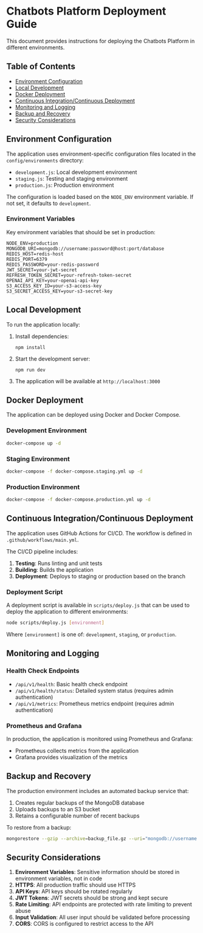 # Chatbots Platform Deployment Guide

This document provides instructions for deploying the Chatbots Platform in different environments.

## Table of Contents

- [Environment Configuration](#environment-configuration)
- [Local Development](#local-development)
- [Docker Deployment](#docker-deployment)
- [Continuous Integration/Continuous Deployment](#continuous-integrationcontinuous-deployment)
- [Monitoring and Logging](#monitoring-and-logging)
- [Backup and Recovery](#backup-and-recovery)
- [Security Considerations](#security-considerations)

## Environment Configuration

The application uses environment-specific configuration files located in the `config/environments` directory:

- `development.js`: Local development environment
- `staging.js`: Testing and staging environment
- `production.js`: Production environment

The configuration is loaded based on the `NODE_ENV` environment variable. If not set, it defaults to `development`.

### Environment Variables

Key environment variables that should be set in production:

```
NODE_ENV=production
MONGODB_URI=mongodb://username:password@host:port/database
REDIS_HOST=redis-host
REDIS_PORT=6379
REDIS_PASSWORD=your-redis-password
JWT_SECRET=your-jwt-secret
REFRESH_TOKEN_SECRET=your-refresh-token-secret
OPENAI_API_KEY=your-openai-api-key
S3_ACCESS_KEY_ID=your-s3-access-key
S3_SECRET_ACCESS_KEY=your-s3-secret-key
```

## Local Development

To run the application locally:

1. Install dependencies:
   ```
   npm install
   ```

2. Start the development server:
   ```
   npm run dev
   ```

3. The application will be available at `http://localhost:3000`

## Docker Deployment

The application can be deployed using Docker and Docker Compose.

### Development Environment

```bash
docker-compose up -d
```

### Staging Environment

```bash
docker-compose -f docker-compose.staging.yml up -d
```

### Production Environment

```bash
docker-compose -f docker-compose.production.yml up -d
```

## Continuous Integration/Continuous Deployment

The application uses GitHub Actions for CI/CD. The workflow is defined in `.github/workflows/main.yml`.

The CI/CD pipeline includes:

1. **Testing**: Runs linting and unit tests
2. **Building**: Builds the application
3. **Deployment**: Deploys to staging or production based on the branch

### Deployment Script

A deployment script is available in `scripts/deploy.js` that can be used to deploy the application to different environments:

```bash
node scripts/deploy.js [environment]
```

Where `[environment]` is one of: `development`, `staging`, or `production`.

## Monitoring and Logging

### Health Check Endpoints

- `/api/v1/health`: Basic health check endpoint
- `/api/v1/health/status`: Detailed system status (requires admin authentication)
- `/api/v1/metrics`: Prometheus metrics endpoint (requires admin authentication)

### Prometheus and Grafana

In production, the application is monitored using Prometheus and Grafana:

- Prometheus collects metrics from the application
- Grafana provides visualization of the metrics

## Backup and Recovery

The production environment includes an automated backup service that:

1. Creates regular backups of the MongoDB database
2. Uploads backups to an S3 bucket
3. Retains a configurable number of recent backups

To restore from a backup:

```bash
mongorestore --gzip --archive=backup_file.gz --uri="mongodb://username:password@host:port/database"
```

## Security Considerations

1. **Environment Variables**: Sensitive information should be stored in environment variables, not in code
2. **HTTPS**: All production traffic should use HTTPS
3. **API Keys**: API keys should be rotated regularly
4. **JWT Tokens**: JWT secrets should be strong and kept secure
5. **Rate Limiting**: API endpoints are protected with rate limiting to prevent abuse
6. **Input Validation**: All user input should be validated before processing
7. **CORS**: CORS is configured to restrict access to the API
